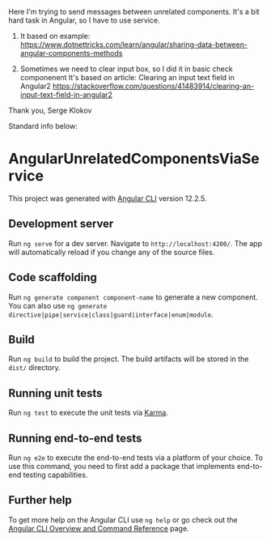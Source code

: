 Here I'm trying to send messages between unrelated components.
It's a bit hard task in Angular, so I have to use service.

1. It based on example:
https://www.dotnettricks.com/learn/angular/sharing-data-between-angular-components-methods


2. Sometimes we need to clear input box, so I did it in basic check componenent
It's based on article: Clearing an input text field in Angular2
https://stackoverflow.com/questions/41483914/clearing-an-input-text-field-in-angular2


Thank you,
Serge Klokov



Standard info below:

# AngularUnrelatedComponentsViaService

This project was generated with [Angular CLI](https://github.com/angular/angular-cli) version 12.2.5.

## Development server

Run `ng serve` for a dev server. Navigate to `http://localhost:4200/`. The app will automatically reload if you change any of the source files.

## Code scaffolding

Run `ng generate component component-name` to generate a new component. You can also use `ng generate directive|pipe|service|class|guard|interface|enum|module`.

## Build

Run `ng build` to build the project. The build artifacts will be stored in the `dist/` directory.

## Running unit tests

Run `ng test` to execute the unit tests via [Karma](https://karma-runner.github.io).

## Running end-to-end tests

Run `ng e2e` to execute the end-to-end tests via a platform of your choice. To use this command, you need to first add a package that implements end-to-end testing capabilities.

## Further help

To get more help on the Angular CLI use `ng help` or go check out the [Angular CLI Overview and Command Reference](https://angular.io/cli) page.
